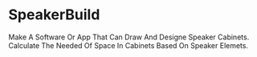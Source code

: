 # SpeakerBuild
Make A Software Or App That Can Draw And Designe Speaker Cabinets. Calculate The Needed Of Space In Cabinets Based On Speaker Elemets.   

